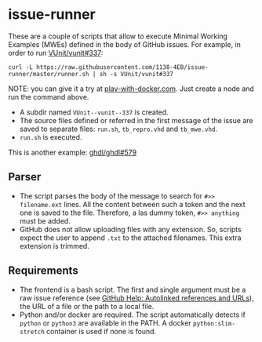 # issue-runner

These are a couple of scripts that allow to execute Minimal Working Examples (MWEs) defined in the body of GitHub issues.
For example, in order to run [VUnit/vunit#337](https://github.com/VUnit/vunit/issues/337):

```
curl -L https://raw.githubusercontent.com/1138-4EB/issue-runner/master/runner.sh | sh -s VUnit/vunit#337
```

NOTE: you can give it a try at [play-with-docker.com](https://labs.play-with-docker.com/). Just create a node and run the command above.

- A subdir named `VUnit--vunit--337` is created.
- The source files defined or referred in the first message of the issue are saved to separate files: `run.sh`, `tb_repro.vhd` and `tb_mwe.vhd`.
- `run.sh` is executed.

This is another example: [ghdl/ghdl#579](https://github.com/ghdl/ghdl/issues/579)

## Parser

- The script parses the body of the message to search for `#>> filename.ext` lines. All the content between such a token and the next one is saved to the file. Therefore, a las dummy token, `#>> anything` must be added.
- GitHub does not allow uploading files with any extension. So, scripts expect the user to append `.txt` to the attached filenames. This extra extension is trimmed.

## Requirements

- The frontend is a bash script. The first and single argument must be a raw issue reference (see [GitHub Help: Autolinked references and URLs](https://help.github.com/articles/autolinked-references-and-urls/#issues-and-pull-requests)), the URL of a file or the path to a local file.
- Python and/or docker are required. The script automatically detects if `python` or `python3` are available in the PATH. A docker `python:slim-stretch` container is used if none is found.
